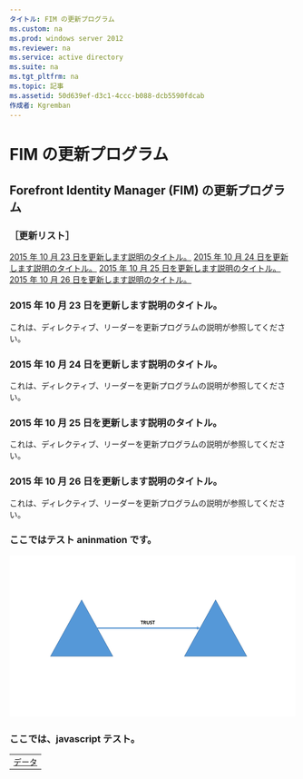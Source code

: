 ```yaml
---
タイトル: FIM の更新プログラム
ms.custom: na
ms.prod: windows server 2012
ms.reviewer: na
ms.service: active directory
ms.suite: na
ms.tgt_pltfrm: na
ms.topic: 記事
ms.assetid: 50d639ef-d3c1-4ccc-b088-dcb5590fdcab
作成者: Kgremban
---
```

# FIM の更新プログラム
## Forefront Identity Manager (FIM) の更新プログラム
### ［更新リスト］
[2015 年 10 月 23 日を更新します説明のタイトル。](#update-10/23/2015--description-title)
[2015 年 10 月 24 日を更新します説明のタイトル。](#update-10/24/2015--description-title)
[2015 年 10 月 25 日を更新します説明のタイトル。](#update-10/25/2015--description-title)
[2015 年 10 月 26 日を更新します説明のタイトル。](#update-10/26/2015--description-title)

### 2015 年 10 月 23 日を更新します説明のタイトル。
これは、ディレクティブ、リーダーを更新プログラムの説明が参照してください。
### 2015 年 10 月 24 日を更新します説明のタイトル。
これは、ディレクティブ、リーダーを更新プログラムの説明が参照してください。
### 2015 年 10 月 25 日を更新します説明のタイトル。
これは、ディレクティブ、リーダーを更新プログラムの説明が参照してください。
### 2015 年 10 月 26 日を更新します説明のタイトル。
これは、ディレクティブ、リーダーを更新プログラムの説明が参照してください。
### ここではテスト aninmation です。
![アニメーション Gif をテストします。](././media/Test-Animated-Gif.gif)

### ここでは、javascript テスト。
<table>
    <tr>
        <td><a href="javascript:alert('hi');">データ</a></td>
    </tr>
</table>


<!--HONumber=Mar16_HO1-->


